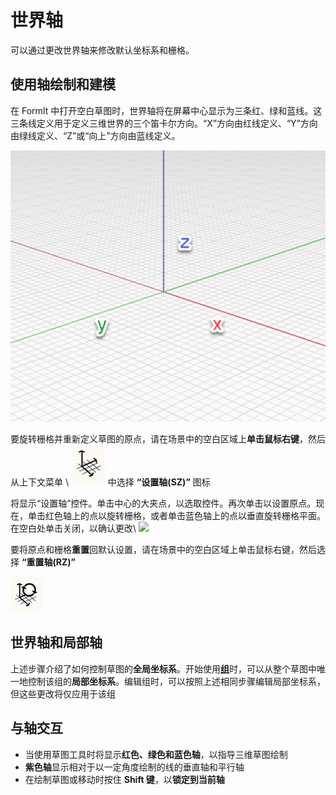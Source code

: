 # 世界轴

可以通过更改世界轴来修改默认坐标系和栅格。

## 使用轴绘制和建模

在 FormIt 中打开空白草图时，世界轴将在屏幕中心显示为三条红、绿和蓝线。这三条线定义用于定义三维世界的三个笛卡尔方向。“X”方向由红线定义、“Y”方向由绿线定义、“Z”或“向上”方向由蓝线定义。

![](../.gitbook/assets/axis.png)

要旋转栅格并重新定义草图的原点，请在场景中的空白区域上**单击鼠标右键**，然后从上下文菜单 \ ![](<../.gitbook/assets/guid-d035d02f-480d-44a2-ae80-4b4fbf3a6117-low (1).png>) 中选择 **“设置轴(SZ)”** 图标

将显示“设置轴”控件。单击中心的大夹点，以选取控件。再次单击以设置原点。现在，单击红色轴上的点以旋转栅格，或者单击蓝色轴上的点以垂直旋转栅格平面。在空白处单击关闭，以确认更改\ ![](../.gitbook/assets/2021-01-14\_12-30-10.gif)

要将原点和栅格**重置**回默认设置，请在场景中的空白区域上单击鼠标右键，然后选择 **“重置轴(RZ)”**

![](../.gitbook/assets/guid-eb26f44b-70b2-404a-8a7c-57d094d888c3-low.png)

## 世界轴和局部轴

上述步骤介绍了如何控制草图的**全局坐标系**。开始使用[**组**](groups.md)时，可以从整个草图中唯一地控制该组的**局部坐标系**。编辑组时，可以按照上述相同步骤编辑局部坐标系，但这些更改将仅应用于该组

## 与轴交互

* 当使用草图工具时将显示**红色、绿色和蓝色轴**，以指导三维草图绘制
* **紫色轴**显示相对于以一定角度绘制的线的垂直轴和平行轴
* 在绘制草图或移动时按住 **Shift 键**，以**锁定到当前轴**
